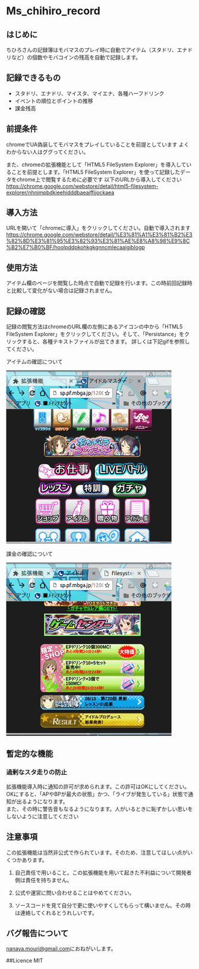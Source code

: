 # Ms_chihiro_record
## はじめに
ちひろさんの記録簿はモバマスのプレイ時に自動でアイテム（スタドリ、エナドリなど）の個数やモバコインの残高を自動で記録します。

## 記録できるもの
- スタドリ、エナドリ、マイスタ、マイエナ、各種ハーフドリンク
- イベントの順位とポイントの推移
- 課金残高

## 前提条件
chromeでUA偽装してモバマスをプレイしていることを前提としています
よくわからない人はググってください。

また、chromeの拡張機能として「HTML5 FileSystem Explorer」を導入していることを前提とします。「HTML5 FileSystem Explorer」を使って記録したデータをchrome上で閲覧するために必要です
以下のURLから導入してください
<https://chrome.google.com/webstore/detail/html5-filesystem-explorer/nhnjmpbdkieehidddbaeajffijockaea>

## 導入方法
URLを開いて「chromeに導入」をクリックしてください。自動で導入されます
<https://chrome.google.com/webstore/detail/%E3%81%A1%E3%81%B2%E3%82%8D%E3%81%95%E3%82%93%E3%81%AE%E8%A8%98%E9%8C%B2%E7%B0%BF/hoolpddpkohkgkgnncmlecaaigjblogp>
## 使用方法
アイテム欄のページを閲覧した時点で自動で記録を行います。この時前回記録時と比較して変化がない場合は記録されません。
## 記録の確認
記録の閲覧方法はchromeのURL欄の左側にあるアイコンの中から「HTML5 FileSystem Explorer」をクリックしてください。そして、「Persistance」をクリックすると、各種テキストファイルが出てきます。
詳しくは下記gifを参照してください。

アイテムの確認について

![アイテムの確認](https://github.com/mourip/Ms_chihiro_record/blob/images/item.gif)

課金の確認について

![課金額の確認](https://github.com/mourip/Ms_chihiro_record/blob/images/kakin.gif)


## 暫定的な機能
### 過剰なスタ走りの防止
拡張機能導入時に通知の許可が求められます。この許可はOKにしてください。  
OKにすると、「APやBPが最大の状態」かつ、「ライブが発生している」状態で通知が出るようになります。  
また、その時に警告音もなるようになります。人がいるときに恥ずかしい思いをしないように注意してください  

## 注意事項
この拡張機能は当然非公式で作られています。そのため、注意してほしい点がいくつかあります。

1. 自己責任で用いること。この拡張機能を用いて起きた不利益について開発者側は責任を持ちません。

2. 公式や運営に問い合わせることはやめてください。

3. ソースコードを見て自分で更に使いやすくしてもらって構いません。その時は連絡してくれるとうれしいです。

## バグ報告について
<nanaya.mouri@gmail.com>におねがいします。

##Licence
MIT
